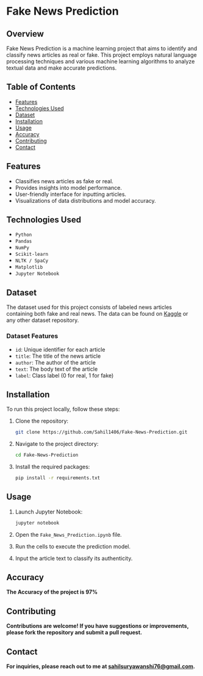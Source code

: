 # Fake News Prediction

## Overview
Fake News Prediction is a machine learning project that aims to identify and classify news articles as real or fake. This project employs natural language processing techniques and various machine learning algorithms to analyze textual data and make accurate predictions.

## Table of Contents
- [Features](#features)
- [Technologies Used](#technologies-used)
- [Dataset](#dataset)
- [Installation](#installation)
- [Usage](#usage)
- [Accuracy](#accuracy)
- [Contributing](#contributing)
- [Contact](#contact)

## Features
- Classifies news articles as fake or real.
- Provides insights into model performance.
- User-friendly interface for inputting articles.
- Visualizations of data distributions and model accuracy.

## Technologies Used
- `Python`
- `Pandas`
- `NumPy`
- `Scikit-learn`
- `NLTK / SpaCy`
- `Matplotlib`
- `Jupyter Notebook`

## Dataset
The dataset used for this project consists of labeled news articles containing both fake and real news. The data can be found on [Kaggle](https://www.kaggle.com/c/fake-news/data) or any other dataset repository.

### Dataset Features
- `id`: Unique identifier for each article
- `title`: The title of the news article
- `author`: The author of the article
- `text`: The body text of the article
- `label`: Class label (0 for real, 1 for fake)

## Installation
To run this project locally, follow these steps:

1. Clone the repository:
   ```bash
   git clone https://github.com/Sahil1406/Fake-News-Prediction.git
   ```

2. Navigate to the project directory:

   ```bash
   cd Fake-News-Prediction
   ```

3. Install the required packages:

   ```bash
   pip install -r requirements.txt
   ``` 
## Usage

1. Launch Jupyter Notebook:

   ```bash
   jupyter notebook

2. Open the `Fake_News_Prediction.ipynb` file.

3. Run the cells to execute the prediction model.

4. Input the article text to classify its authenticity.

## Accuracy

**The Accuracy of the project is 97%**

## Contributing

**Contributions are welcome! If you have suggestions or improvements, please fork the repository and submit a pull request.**


## Contact

**For inquiries, please reach out to me at sahilsuryawanshi76@gmail.com.**
